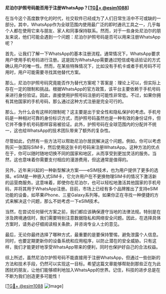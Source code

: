 **尼泊尔护照号码能否用于注册WhatsApp？[[TG💪+ @esim1088](https://t.me/s/esim1088)]**

在当今这个高度数字化的时代，社交软件已经成为了人们日常生活中不可或缺的一部分。其中，WhatsApp作为全球范围内使用最广泛的即时通讯工具之一，几乎每个人都在使用它来与朋友、家人和同事保持联系。然而，对于一些身处尼泊尔的朋友来说，他们可能会遇到一个问题：尼泊尔护照号码是否可以用来注册WhatsApp呢？

首先，让我们了解一下WhatsApp的基本注册流程。通常情况下，WhatsApp要求用户使用手机号码进行注册。这是因为WhatsApp需要通过短信或电话验证的方式确认用户的唯一性。然而，在某些特殊情况下，比如没有手机卡或者手机号码不可用时，用户可能需要寻找其他替代方案。

那么，尼泊尔护照号码究竟能否作为替代方案呢？答案是：理论上可以，但实际上存在一定的限制和挑战。根据WhatsApp的官方政策，该平台主要依赖于手机号码来进行身份验证。因此，直接使用护照号码注册的可能性非常低。不过，如果你拥有其他国家的手机号码，那么通过这种方式注册是完全可行的。

那么，为什么会有这样的限制呢？这主要是出于安全性和隐私保护的考虑。手机号码是一种相对可靠的身份标识方式，而护照号码虽然也是一种有效的身份证件，但它并不像手机号码那样容易被验证。此外，护照号码在全球范围内的分配并不统一，这也给WhatsApp的技术团队带来了额外的复杂性。

尽管如此，仍然有一些方法可以帮助尼泊尔居民解决这个问题。例如，你可以考虑购买一张国际SIM卡，然后使用这张卡的号码来注册WhatsApp。这种方法的优点在于，你可以随时随地切换不同的国家和地区，从而享受到更加灵活的服务。当然，这也意味着你需要支付相应的漫游费用，但这通常是值得的。

另外，近年来兴起的一种新型解决方案——eSIM技术，也为用户提供了更多的选择。eSIM是一种嵌入式SIM卡，它允许用户在不更换物理SIM卡的情况下激活新的运营商服务。这意味着，即使你在尼泊尔，也可以轻松地激活其他国家的手机号码，并将其用于WhatsApp注册。目前，市场上已经有多个品牌推出了支持eSIM功能的设备，如苹果iPhone、三星Galaxy系列等。如果你正在寻找一种便捷的方式来解决这个问题，那么不妨考虑一下eSIM技术。

当然，在尝试任何替代方案之前，我们都应该确保遵守当地的法律法规。特别是在涉及跨境通信时，我们需要特别注意数据隐私和网络安全问题。因此，在选择具体方案时，请务必仔细阅读相关条款，并咨询专业人士的意见。

最后，无论你最终选择了哪种方式，最重要的是要保持警惕，避免泄露个人信息。同时，也要定期更新你的设备系统和应用程序，以防止潜在的安全威胁。只有这样，我们才能更好地享受WhatsApp带来的便利，同时也保护好自己的合法权益。

综上所述，虽然尼泊尔护照号码不能直接用于注册WhatsApp，但通过一些创新的方法和技术手段，仍然可以实现这一目标。希望这篇文章能够帮助到那些正在为此困扰的朋友，让他们能够顺利地加入WhatsApp的世界。记住，科技的进步总是在不断为我们创造更多可能性！

[[TG💪+ @esim1088](https://t.me/s/esim1088) ![Image](https://i.postimg.cc/4NQfJmqS/Snipaste-2025-05-13-00-14-12.png)]